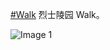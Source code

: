 [#Walk](https://e5n.cc/tags/Walk) 烈士陵园 Walk。

![Image 1](https://files.e5n.cc/media_attachments/files/113/818/702/300/745/863/original/c8bec619ae5703cb.jpg)